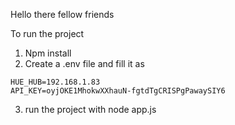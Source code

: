 Hello there fellow friends

To run the project 

1. Npm install
2. Create a .env file and fill it as

```
HUE_HUB=192.168.1.83
API_KEY=oyjOKE1MhokwXXhauN-fgtdTgCRISPgPawaySIY6

```

3. run the project with node app.js